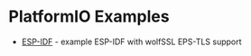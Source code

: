 # PlatformIO Examples

- [ESP-IDF](./ESP-IDF/README.md) - example ESP-IDF with wolfSSL EPS-TLS support
